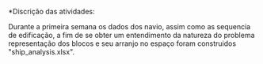 *Discrição das atividades:

Durante a primeira semana os dados dos navio, assim como as sequencia de edificação, a fim de se obter um entendimento da natureza do problema
representação dos blocos e seu arranjo no espaço foram construidos "ship_analysis.xlsx".
